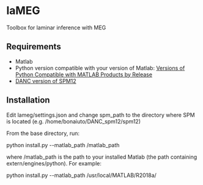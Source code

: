 # laMEG
Toolbox for laminar inference with MEG

## Requirements
* Matlab
* Python version compatible with your version of Matlab: [Versions of Python Compatible with MATLAB Products by Release](https://fr.mathworks.com/support/requirements/python-compatibility.html)
* [DANC version of SPM12](https://github.com/danclab/DANC_spm12)

## Installation
Edit lameg/settings.json and change spm_path to the directory where SPM is located (e.g. /home/bonaiuto/DANC_spm12/spm12)

From the base directory, run:

python install.py --matlab_path /matlab_path

where /matlab_path is the path to your installed Matlab (the path containing extern/engines/python). For example:

python install.py --matlab_path /usr/local/MATLAB/R2018a/
